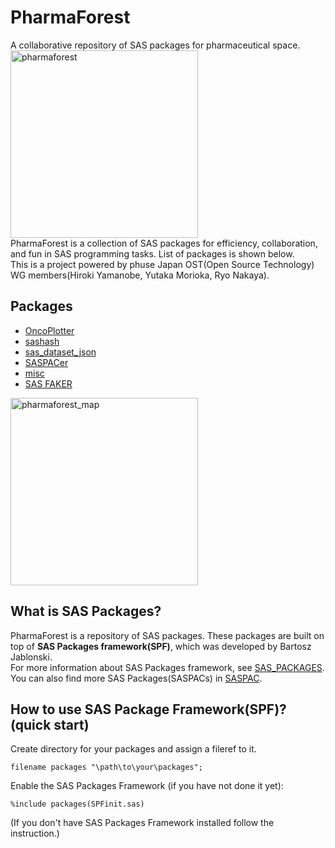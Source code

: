 # PharmaForest
 A collaborative repository of SAS packages for pharmaceutical space.   
<img src="../pharmaforest.png" alt="pharmaforest" width="300" height="300">  
 PharmaForest is a collection of SAS packages for efficiency, collaboration, and fun in SAS programming tasks. List of packages is shown below.  
 This is a project powered by phuse Japan OST(Open Source Technology) WG members(Hiroki Yamanobe, Yutaka Morioka, Ryo Nakaya).
## Packages
 - [OncoPlotter](https://github.com/PharmaForest/OncoPlotter)
 - [sashash](https://github.com/PharmaForest/sashash)
 - [sas_dataset_json](https://github.com/PharmaForest/sas_dataset_json)  
 - [SASPACer](https://github.com/PharmaForest/SASPACer)
 - [misc](https://github.com/PharmaForest/misc)
 - [SAS FAKER](https://github.com/PharmaForest/sas_faker)  

<img src="../pharmaforest_map.png" alt="pharmaforest_map" width="300">   

## What is SAS Packages?  
PharmaForest is a repository of SAS packages. These packages are built on top of **SAS Packages framework(SPF)**, which was developed by Bartosz Jablonski.  
For more information about SAS Packages framework, see [SAS_PACKAGES](https://github.com/yabwon/SAS_PACKAGES).  
You can also find more SAS Packages(SASPACs) in [SASPAC](https://github.com/SASPAC).

## How to use SAS Package Framework(SPF)? (quick start)
Create directory for your packages and assign a fileref to it.
~~~sas      
filename packages "\path\to\your\packages";
~~~
Enable the SAS Packages Framework (if you have not done it yet):

~~~sas      
%include packages(SPFinit.sas)
~~~
(If you don't have SAS Packages Framework installed follow the instruction.)
